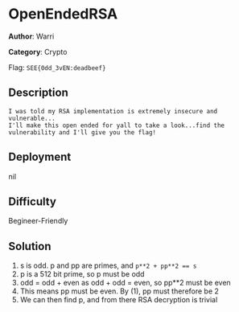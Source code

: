 # OpenEndedRSA

**Author**: Warri

**Category**: Crypto

Flag: `SEE{0dd_3vEN:deadbeef}`

## Description

```
I was told my RSA implementation is extremely insecure and vulnerable...
I'll make this open ended for yall to take a look...find the vulnerability and I'll give you the flag!
```

## Deployment

nil

## Difficulty

Begineer-Friendly

## Solution

1. s is odd. p and pp are primes, and `p**2 + pp**2 == s`
2. p is a 512 bit prime, so p must be odd
3. odd = odd + even as odd + odd = even, so pp**2 must be even
4. This means pp must be even. By (1), pp must therefore be 2
5. We can then find p, and from there RSA decryption is trivial
